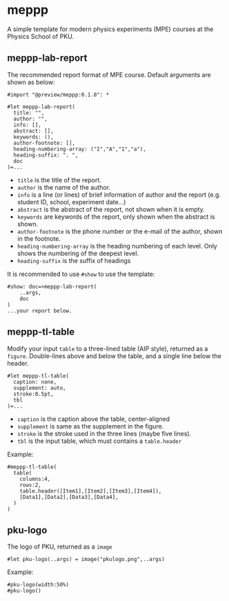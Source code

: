 # meppp
A simple template for modern physics experiments (MPE) courses at the Physics School of PKU.
## meppp-lab-report

The recommended report format of MPE course.
Default arguments are shown as below:
```typ
#import "@preview/meppp:0.1.0": *

#let meppp-lab-report(
  title: "",
  author: "",
  info: [],
  abstract: [],
  keywords: (),
  author-footnote: [],
  heading-numbering-array: ("I","A","1","a"),
  heading-suffix: ". ",
  doc
)=...
```
- `title` is the title of the report. 
- `author` is the name of the author.
- `info` is a line (or lines) of brief information of author and the report (e.g. student ID, school, experiment date...)
- `abstract` is the abstract of the report, not shown when it is empty.
- `keywords` are keywords of the report, only shown when the abstract is shown.
- `author-footnote` is the phone number or the e-mail of the author, shown in the footnote.
- `heading-numbering-array` is the heading numbering of each level. Only shows the numbering of the deepest level.
- `heading-suffix` is the suffix of headings

It is recommended to use `#show` to use the template:
```typ
#show: doc=>meppp-lab-report(
    ..args,
    doc
)
...your report below.
```

## meppp-tl-table
Modify your input `table` to a three-lined table (AIP style), returned as a `figure`. Double-lines above and below the table, and a single line below the header.
```typ
#let meppp-tl-table(
  caption: none,
  supplement: auto,
  stroke:0.5pt,
  tbl
)=...
```
- `caption` is the caption above the table, center-aligned
- `supplement` is same as the supplement in the figure.
- `stroke` is the stroke used in the three lines (maybe five lines).
- `tbl` is the input table, which must contains a `table.header`

Example:
```typ
#meppp-tl-table(
  table(
    columns:4,
    rows:2,
    table.header([Item1],[Item2],[Item3],[Item4]),
    [Data1],[Data2],[Data3],[Data4],
  )
)
```

## pku-logo
The logo of PKU, returned as a `image`
```typ
#let pku-logo(..args) = image("pkulogo.png",..args)
```
Example:
```
#pku-logo(width:50%)
#pku-logo()
```